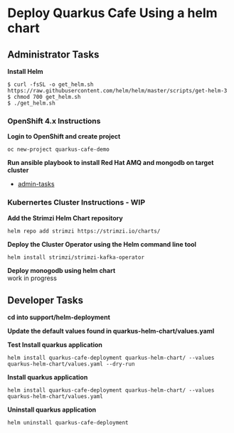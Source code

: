 # Deploy Quarkus Cafe Using a helm chart

## Administrator Tasks 
    
**Install Helm**
```
$ curl -fsSL -o get_helm.sh https://raw.githubusercontent.com/helm/helm/master/scripts/get-helm-3
$ chmod 700 get_helm.sh
$ ./get_helm.sh
```

### OpenShift 4.x Instructions 
**Login to OpenShift and create project**
```
oc new-project quarkus-cafe-demo
```

**Run ansible playbook to install Red Hat AMQ and mongodb on target cluster**
* [admin-tasks](admin-tasks/README.md)


### Kubernertes Cluster Instructions - WIP
**Add the Strimzi Helm Chart repository**
```
helm repo add strimzi https://strimzi.io/charts/
```

**Deploy the Cluster Operator using the Helm command line tool**
```
helm install strimzi/strimzi-kafka-operator
```

**Deploy monogodb using helm chart**  
work in progress

## Developer Tasks 
**cd into support/helm-deployment**

**Update the default values found in quarkus-helm-chart/values.yaml** 

**Test Install quarkus application**
```
helm install quarkus-cafe-deployment quarkus-helm-chart/ --values quarkus-helm-chart/values.yaml --dry-run
```

**Install quarkus application**
```
helm install quarkus-cafe-deployment quarkus-helm-chart/ --values quarkus-helm-chart/values.yaml 
```
**Uninstall quarkus application**
```
helm uninstall quarkus-cafe-deployment
```